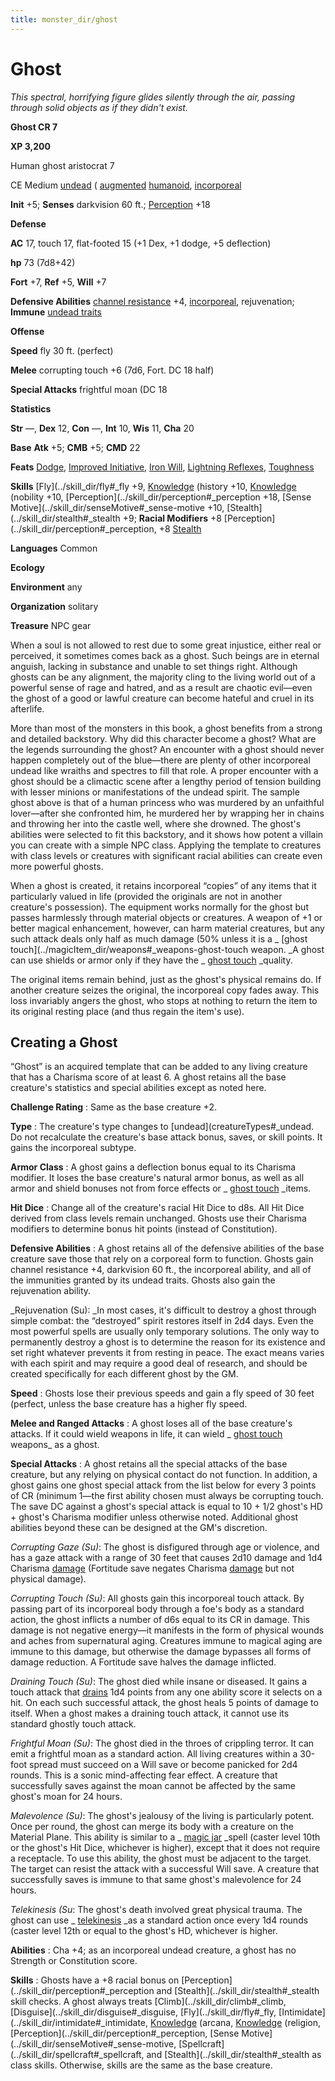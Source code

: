 ```yaml
---
title: monster_dir/ghost
---
```

# Ghost

_This spectral, horrifying figure glides silently through the air, passing through solid objects as if they didn't exist._

**Ghost CR 7**

**XP 3,200**

Human ghost aristocrat 7

CE Medium [undead](creatureTypes#_undead) ( [augmented](creatureTypes#_augmented-subtype) [humanoid](creatureTypes#_humanoid), [incorporeal](creatureTypes#_incorporeal-subtype)

**Init** +5; **Senses** darkvision 60 ft.; [Perception](../skill_dir/perception#_perception) +18

**Defense**

**AC** 17, touch 17, flat-footed 15 (+1 Dex, +1 dodge, +5 deflection)

**hp** 73 (7d8+42)

**Fort** +7, **Ref** +5, **Will** +7

**Defensive Abilities** [channel resistance](universalMonsterRules#_channel-resistance) +4, [incorporeal](universalMonsterRules#_incorporeal), rejuvenation; **Immune** [undead traits](universalMonsterRules#_undead-traits)

**Offense**

**Speed** fly 30 ft. (perfect)

**Melee** corrupting touch +6 (7d6, Fort. DC 18 half)

**Special Attacks** frightful moan (DC 18

**Statistics**

**Str** —, **Dex** 12, **Con** —, **Int** 10, **Wis** 11, **Cha** 20

**Base**  **Atk** +5; **CMB** +5; **CMD** 22

**Feats** [Dodge](../feats#_dodge), [Improved Initiative](../feats#_improved-initiative), [Iron Will](../feats#_iron-will), [Lightning Reflexes](../feats#_lightning-reflexes), [Toughness](../feats#_toughness)

**Skills** [Fly](../skill_dir/fly#_fly +9, [Knowledge](../skill_dir/knowledge#_knowledge) (history +10, [Knowledge](../skill_dir/knowledge#_knowledge) (nobility +10, [Perception](../skill_dir/perception#_perception +18, [Sense Motive](../skill_dir/senseMotive#_sense-motive +10, [Stealth](../skill_dir/stealth#_stealth +9; **Racial Modifiers** +8 [Perception](../skill_dir/perception#_perception, +8 [Stealth](../skill_dir/stealth#_stealth)

**Languages** Common

**Ecology**

**Environment** any

**Organization** solitary

**Treasure** NPC gear

When a soul is not allowed to rest due to some great injustice, either real or perceived, it sometimes comes back as a ghost. Such beings are in eternal anguish, lacking in substance and unable to set things right. Although ghosts can be any alignment, the majority cling to the living world out of a powerful sense of rage and hatred, and as a result are chaotic evil—even the ghost of a good or lawful creature can become hateful and cruel in its afterlife.

More than most of the monsters in this book, a ghost benefits from a strong and detailed backstory. Why did this character become a ghost? What are the legends surrounding the ghost? An encounter with a ghost should never happen completely out of the blue—there are plenty of other incorporeal undead like wraiths and spectres to fill that role. A proper encounter with a ghost should be a climactic scene after a lengthy period of tension building with lesser minions or manifestations of the undead spirit. The sample ghost above is that of a human princess who was murdered by an unfaithful lover—after she confronted him, he murdered her by wrapping her in chains and throwing her into the castle well, where she drowned. The ghost's abilities were selected to fit this backstory, and it shows how potent a villain you can create with a simple NPC class. Applying the template to creatures with class levels or creatures with significant racial abilities can create even more powerful ghosts.

When a ghost is created, it retains incorporeal “copies” of any items that it particularly valued in life (provided the originals are not in another creature's possession). The equipment works normally for the ghost but passes harmlessly through material objects or creatures. A weapon of +1 or better magical enhancement, however, can harm material creatures, but any such attack deals only half as much damage (50% unless it is a _ [ghost touch](../magicItem_dir/weapons#_weapons-ghost-touch weapon. _A ghost can use shields or armor only if they have the _ [ghost touch](../magicItem_dir/weapons#_weapons-ghost-touch) _quality.

The original items remain behind, just as the ghost's physical remains do. If another creature seizes the original, the incorporeal copy fades away. This loss invariably angers the ghost, who stops at nothing to return the item to its original resting place (and thus regain the item's use).

## Creating a Ghost

“Ghost” is an acquired template that can be added to any living creature that has a Charisma score of at least 6. A ghost retains all the base creature's statistics and special abilities except as noted here.

**Challenge Rating** : Same as the base creature +2.

**Type** : The creature's type changes to [undead](creatureTypes#_undead. Do not recalculate the creature's base attack bonus, saves, or skill points. It gains the incorporeal subtype.

**Armor Class** : A ghost gains a deflection bonus equal to its Charisma modifier. It loses the base creature's natural armor bonus, as well as all armor and shield bonuses not from force effects or _ [ghost touch](../magicItem_dir/weapons#_weapons-ghost-touch) _items.

**Hit Dice** : Change all of the creature's racial Hit Dice to d8s. All Hit Dice derived from class levels remain unchanged. Ghosts use their Charisma modifiers to determine bonus hit points (instead of Constitution).

**Defensive Abilities** : A ghost retains all of the defensive abilities of the base creature save those that rely on a corporeal form to function. Ghosts gain channel resistance +4, darkvision 60 ft., the incorporeal ability, and all of the immunities granted by its undead traits. Ghosts also gain the rejuvenation ability.

_Rejuvenation (Su): _In most cases, it's difficult to destroy a ghost through simple combat: the “destroyed” spirit restores itself in 2d4 days. Even the most powerful spells are usually only temporary solutions. The only way to permanently destroy a ghost is to determine the reason for its existence and set right whatever prevents it from resting in peace. The exact means varies with each spirit and may require a good deal of research, and should be created specifically for each different ghost by the GM.

**Speed** : Ghosts lose their previous speeds and gain a fly speed of 30 feet (perfect, unless the base creature has a higher fly speed.

**Melee and Ranged Attacks** : A ghost loses all of the base creature's attacks. If it could wield weapons in life, it can wield _ [ghost touch](../magicItem_dir/weapons#_weapons-ghost-touch) weapons_ as a ghost.

**Special Attacks** : A ghost retains all the special attacks of the base creature, but any relying on physical contact do not function. In addition, a ghost gains one ghost special attack from the list below for every 3 points of CR (minimum 1—the first ability chosen must always be corrupting touch. The save DC against a ghost's special attack is equal to 10 + 1/2 ghost's HD + ghost's Charisma modifier unless otherwise noted. Additional ghost abilities beyond these can be designed at the GM's discretion.

_Corrupting Gaze (Su)_: The ghost is disfigured through age or violence, and has a gaze attack with a range of 30 feet that causes 2d10 damage and 1d4 Charisma [damage](universalMonsterRules#_ability-damage-and-drain) (Fortitude save negates Charisma [damage](universalMonsterRules#_ability-damage-and-drain) but not physical damage).

  
  

_Corrupting Touch (Su)_: All ghosts gain this incorporeal touch attack. By passing part of its incorporeal body through a foe's body as a standard action, the ghost inflicts a number of d6s equal to its CR in damage. This damage is not negative energy—it manifests in the form of physical wounds and aches from supernatural aging. Creatures immune to magical aging are immune to this damage, but otherwise the damage bypasses all forms of damage reduction. A Fortitude save halves the damage inflicted.

  
  

_Draining Touch (Su)_: The ghost died while insane or diseased. It gains a touch attack that [drains](universalMonsterRules#_ability-damage-and-drain) 1d4 points from any one ability score it selects on a hit. On each such successful attack, the ghost heals 5 points of damage to itself. When a ghost makes a draining touch attack, it cannot use its standard ghostly touch attack.

  
  

_Frightful Moan (Su)_: The ghost died in the throes of crippling terror. It can emit a frightful moan as a standard action. All living creatures within a 30-foot spread must succeed on a Will save or become panicked for 2d4 rounds. This is a sonic mind-affecting fear effect. A creature that successfully saves against the moan cannot be affected by the same ghost's moan for 24 hours.

  
  

_Malevolence (Su)_: The ghost's jealousy of the living is particularly potent. Once per round, the ghost can merge its body with a creature on the Material Plane. This ability is similar to a _ [magic jar](../spell_dir/magicJar#_magic-jar) _spell (caster level 10th or the ghost's Hit Dice, whichever is higher), except that it does not require a receptacle. To use this ability, the ghost must be adjacent to the target. The target can resist the attack with a successful Will save. A creature that successfully saves is immune to that same ghost's malevolence for 24 hours.

  
  

_Telekinesis (Su_: The ghost's death involved great physical trauma. The ghost can use _ [telekinesis](../spell_dir/telekinesis#_telekinesis) _as a standard action once every 1d4 rounds (caster level 12th or equal to the ghost's HD, whichever is higher.

**Abilities** : Cha +4; as an incorporeal undead creature, a ghost has no Strength or Constitution score.

**Skills** : Ghosts have a +8 racial bonus on [Perception](../skill_dir/perception#_perception and [Stealth](../skill_dir/stealth#_stealth skill checks. A ghost always treats [Climb](../skill_dir/climb#_climb, [Disguise](../skill_dir/disguise#_disguise, [Fly](../skill_dir/fly#_fly, [Intimidate](../skill_dir/intimidate#_intimidate, [Knowledge](../skill_dir/knowledge#_knowledge) (arcana, [Knowledge](../skill_dir/knowledge#_knowledge) (religion, [Perception](../skill_dir/perception#_perception, [Sense Motive](../skill_dir/senseMotive#_sense-motive, [Spellcraft](../skill_dir/spellcraft#_spellcraft, and [Stealth](../skill_dir/stealth#_stealth as class skills. Otherwise, skills are the same as the base creature.

